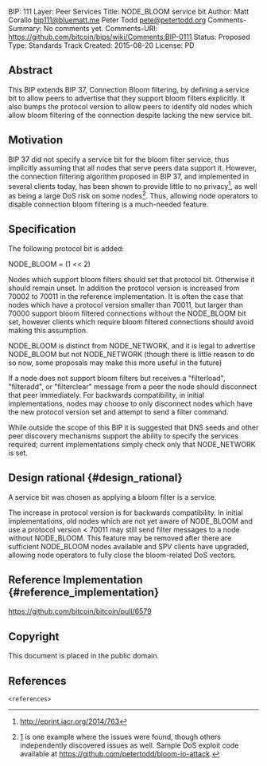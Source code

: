 BIP: 111
Layer: Peer Services
Title: NODE_BLOOM service bit
Author: Matt Corallo <bip111@bluematt.me>
Peter Todd <pete@petertodd.org>
Comments-Summary: No comments yet.
Comments-URI: https://github.com/bitcoin/bips/wiki/Comments:BIP-0111
Status: Proposed
Type: Standards Track
Created: 2015-08-20
License: PD

## Abstract

This BIP extends BIP 37, Connection Bloom filtering, by defining a
service bit to allow peers to advertise that they support bloom filters
explicitly. It also bumps the protocol version to allow peers to
identify old nodes which allow bloom filtering of the connection despite
lacking the new service bit.

## Motivation

BIP 37 did not specify a service bit for the bloom filter service, thus
implicitly assuming that all nodes that serve peers data support it.
However, the connection filtering algorithm proposed in BIP 37, and
implemented in several clients today, has been shown to provide little
to no privacy[^1], as well as being a large DoS risk on some nodes[^2].
Thus, allowing node operators to disable connection bloom filtering is a
much-needed feature.

## Specification

The following protocol bit is added:

NODE_BLOOM = (1 << 2)

Nodes which support bloom filters should set that protocol bit.
Otherwise it should remain unset. In addition the protocol version is
increased from 70002 to 70011 in the reference implementation. It is
often the case that nodes which have a protocol version smaller than
70011, but larger than 70000 support bloom filtered connections without
the NODE_BLOOM bit set, however clients which require bloom filtered
connections should avoid making this assumption.

NODE_BLOOM is distinct from NODE_NETWORK, and it is legal to advertise
NODE_BLOOM but not NODE_NETWORK (though there is little reason to do so
now, some proposals may make this more useful in the future)

If a node does not support bloom filters but receives a \"filterload\",
\"filteradd\", or \"filterclear\" message from a peer the node should
disconnect that peer immediately. For backwards compatibility, in
initial implementations, nodes may choose to only disconnect nodes which
have the new protocol version set and attempt to send a filter command.

While outside the scope of this BIP it is suggested that DNS seeds and
other peer discovery mechanisms support the ability to specify the
services required; current implementations simply check only that
NODE_NETWORK is set.

## Design rational {#design_rational}

A service bit was chosen as applying a bloom filter is a service.

The increase in protocol version is for backwards compatibility. In
initial implementations, old nodes which are not yet aware of NODE_BLOOM
and use a protocol version \< 70011 may still send filter messages to a
node without NODE_BLOOM. This feature may be removed after there are
sufficient NODE_BLOOM nodes available and SPV clients have upgraded,
allowing node operators to fully close the bloom-related DoS vectors.

## Reference Implementation {#reference_implementation}

<https://github.com/bitcoin/bitcoin/pull/6579>

## Copyright

This document is placed in the public domain.

## References

```{=html}
<references>
```

[^1]: <http://eprint.iacr.org/2014/763>

[^2]: [1](http://lists.linuxfoundation.org/pipermail/bitcoin-dev/2013-July/003044.html)
is one example where the issues were found, though others
independently discovered issues as well. Sample DoS exploit code
available at <https://github.com/petertodd/bloom-io-attack>.
